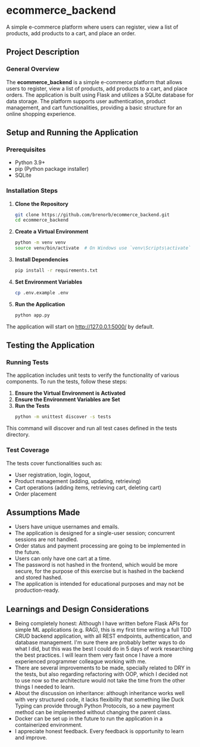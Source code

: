 # ecommerce_backend
A simple e-commerce platform where users can register, view a list of products, add products to a cart, and place an order.

## Project Description

### General Overview

The **ecommerce_backend** is a simple e-commerce platform that allows users to register, view a list of products, add products to a cart, and place orders. The application is built using Flask and utilizes a SQLite database for data storage. The platform supports user authentication, product management, and cart functionalities, providing a basic structure for an online shopping experience.

## Setup and Running the Application

### Prerequisites

- Python 3.9+
- pip (Python package installer)
- SQLite 

### Installation Steps

1. **Clone the Repository**
   ```bash
   git clone https://github.com/brenorb/ecommerce_backend.git
   cd ecommerce_backend
   ```

2. **Create a Virtual Environment**
   ```bash
   python -m venv venv
   source venv/bin/activate  # On Windows use `venv\Scripts\activate`
   ```

3. **Install Dependencies**
    ```bash
    pip install -r requirements.txt
    ````

4. **Set Environment Variables**
    ```bash
    cp .env.example .env
    ```

5. **Run the Application**
   ```bash
   python app.py
   ```

The application will start on http://127.0.0.1:5000/ by default.


## Testing the Application


### Running Tests

The application includes unit tests to verify the functionality of various components. To run the tests, follow these steps:

1. **Ensure the Virtual Environment is Activated**
2. **Ensure the Environment Variables are Set**
3. **Run the Tests**
    ```bash
    python -m unittest discover -s tests
    ```

This command will discover and run all test cases defined in the tests directory.

### Test Coverage

The tests cover functionalities such as:
- User registration, login, logout, 
- Product management (adding, updating, retrieving)
- Cart operations (adding items, retrieving cart, deleting cart)
- Order placement

## Assumptions Made

- Users have unique usernames and emails.
- The application is designed for a single-user session; concurrent sessions are not handled.
- Order status and payment processing are going to be implemented in the future.
- Users can only have one cart at a time.
- The password is not hashed in the frontend, which would be more secure, for the purpose of this exercise but is hashed in the backend and stored hashed.
- The application is intended for educational purposes and may not be production-ready.

## Learnings and Design Considerations

- Being completely honest: Although I have written before Flask APIs for simple ML applications (e.g. RAG), this is my first time writing a full TDD CRUD backend application, with all REST endpoints, authentication, and database management. I'm sure there are probably better ways to do what I did, but this was the best I could do in 5 days of work researching the best practices. I will learn them very fast once I have a more experienced programmer colleague working with me.
- There are several improvements to be made, specially related to DRY in the tests, but also regarding refactoring with OOP, which I decided not to use now so the architecture would not take the time from the other things I needed to learn. 
- About the discussion on inheritance: although inheritance works well with very structured code, it lacks flexibility that something like Duck Typing can provide through Python Protocols, so a new payment method can be implemented without changing the parent class.
- Docker can be set up in the future to run the application in a containerized environment.
- I appreciate honest feedback. Every feedback is opportunity to learn and improve.

